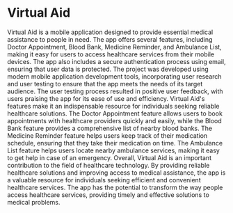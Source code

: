 # Virtual Aid

Virtual Aid is a mobile application designed to provide essential medical assistance to people in need. The app offers several features, including Doctor Appointment, Blood Bank, Medicine Reminder, and Ambulance List, making it easy for users to access healthcare services from their mobile devices. The app also includes a secure authentication process using email, ensuring that user data is protected. The project was developed using modern mobile application development tools, incorporating user research and user testing to ensure that the app meets the needs of its target audience. The user testing process resulted in positive user feedback, with users praising the app for its ease of use and efficiency. Virtual Aid's features make it an indispensable resource for individuals seeking reliable healthcare solutions. The Doctor Appointment feature allows users to book appointments with healthcare providers quickly and easily, while the Blood Bank feature provides a comprehensive list of nearby blood banks. The Medicine Reminder feature helps users keep track of their medication schedule, ensuring that they take their medication on time. The Ambulance List feature helps users locate nearby ambulance services, making it easy to get help in case of an emergency. Overall, Virtual Aid is an important contribution to the field of healthcare technology. By providing reliable healthcare solutions and improving access to medical assistance, the app is a valuable resource for individuals seeking efficient and convenient healthcare services. The app has the potential to transform the way people access healthcare services, providing timely and effective solutions to medical problems.


